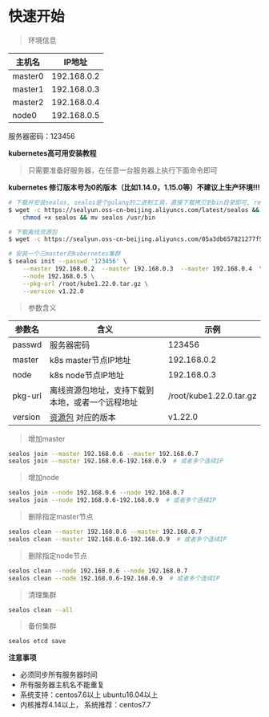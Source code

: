 # 快速开始

> 环境信息

| 主机名  | IP地址      |
| ------- | ----------- |
| master0 | 192.168.0.2 |
| master1 | 192.168.0.3 |
| master2 | 192.168.0.4 |
| node0   | 192.168.0.5 |

服务器密码：123456

**kubernetes高可用安装教程**

> 只需要准备好服务器，在任意一台服务器上执行下面命令即可

**kubernetes 修订版本号为0的版本（比如1.14.0，1.15.0等）不建议上生产环境!!!**

```sh
# 下载并安装sealos, sealos是个golang的二进制工具，直接下载拷贝到bin目录即可, release页面也可下载
$ wget -c https://sealyun.oss-cn-beijing.aliyuncs.com/latest/sealos && \
    chmod +x sealos && mv sealos /usr/bin 

# 下载离线资源包
$ wget -c https://sealyun.oss-cn-beijing.aliyuncs.com/05a3db657821277f5f3b92d834bbaf98-v1.22.0/kube1.22.0.tar.gz

# 安装一个三master的kubernetes集群
$ sealos init --passwd '123456' \
	--master 192.168.0.2  --master 192.168.0.3  --master 192.168.0.4  \
	--node 192.168.0.5 \
	--pkg-url /root/kube1.22.0.tar.gz \
	--version v1.22.0
```

> 参数含义

| 参数名  | 含义                                                         | 示例                    |
| ------- | ------------------------------------------------------------ | ----------------------- |
| passwd  | 服务器密码                                                   | 123456                  |
| master  | k8s master节点IP地址                                         | 192.168.0.2             |
| node    | k8s node节点IP地址                                           | 192.168.0.3             |
| pkg-url | 离线资源包地址，支持下载到本地，或者一个远程地址             | /root/kube1.22.0.tar.gz |
| version | [资源包](https://www.sealyun.com/goodsList) 对应的版本 | v1.22.0                 |

> 增加master

```bash
sealos join --master 192.168.0.6 --master 192.168.0.7
sealos join --master 192.168.0.6-192.168.0.9  # 或者多个连续IP
```

> 增加node

```bash
sealos join --node 192.168.0.6 --node 192.168.0.7
sealos join --node 192.168.0.6-192.168.0.9  # 或者多个连续IP
```
> 删除指定master节点

```bash
sealos clean --master 192.168.0.6 --master 192.168.0.7
sealos clean --master 192.168.0.6-192.168.0.9  # 或者多个连续IP
```

> 删除指定node节点

```bash
sealos clean --node 192.168.0.6 --node 192.168.0.7
sealos clean --node 192.168.0.6-192.168.0.9  # 或者多个连续IP
```

> 清理集群

```bash
sealos clean --all
```

> 备份集群

```bash
sealos etcd save
```

**注意事项**

- 必须同步所有服务器时间
- 所有服务器主机名不能重复
- 系统支持：centos7.6以上 ubuntu16.04以上
- 内核推荐4.14以上， 系统推荐：centos7.7
